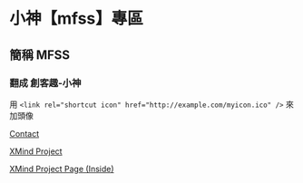 # 小神【mfss】專區
## 簡稱 MFSS
### 翻成 創客趣-小神

用 `<link rel="shortcut icon" href="http://example.com/myicon.ico" />` 來加頭像

[Contact](contact)

[XMind Project](http://www.xmind.net/m/tiY7)

[XMind Project Page (Inside)](mind)
